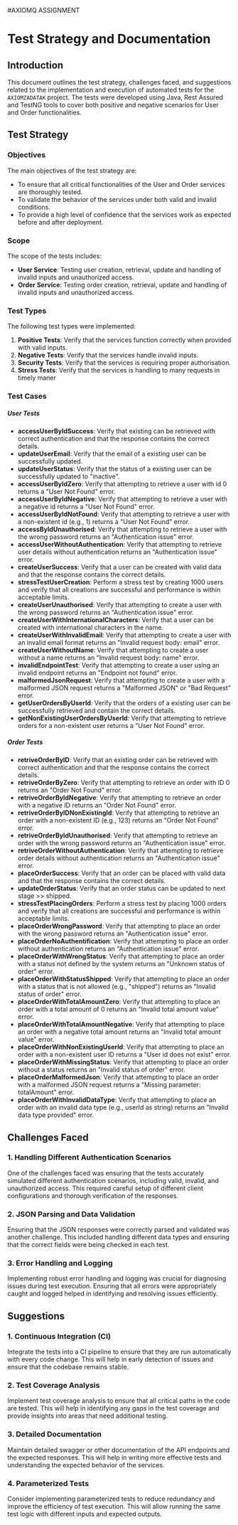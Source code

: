 #AXIOMQ ASSIGNMENT

# Test Strategy and Documentation

## Introduction

This document outlines the test strategy, challenges faced, and suggestions related to the implementation and execution of automated tests for the `AXIOMZADATAK` project. The tests were developed using Java, Rest Assured and TestNG tools to cover both positive and negative scenarios for User and Order functionalities.

## Test Strategy

### Objectives

The main objectives of the test strategy are:
- To ensure that all critical functionalities of the User and Order services are thoroughly tested.
- To validate the behavior of the services under both valid and invalid conditions.
- To provide a high level of confidence that the services work as expected before and after deployment.

### Scope

The scope of the tests includes:
- **User Service**: Testing user creation, retrieval, update and handling of invalid inputs and unauthorized access.
- **Order Service**: Testing order creation, retrieval, update and handling of invalid inputs and unauthorized access.

### Test Types

The following test types were implemented:

1. **Positive Tests**: Verify that the services function correctly when provided with valid inputs.
2. **Negative Tests**: Verify that the services handle invalid inputs.
3. **Security Tests**: Verify that the services is requiring proper authorisation.
3. **Stress Tests**: Verify that the services is handling to many requests in timely maner

### Test Cases

##### User Tests

- **accessUserByIdSuccess**: Verify that existing can be retrieved with correct authentication and that the response contains the correct details.
- **updateUserEmail**: Verify that the email of a existing user can be successfully updated.
- **updateUserStatus**: Verify that the status of a existing user can be successfully updated to "inactive".
- **accessUserByIdZero**: Verify that attempting to retrieve a user with id 0 returns a "User Not Found" error.
- **accessUserByIdNegative**: Verify that attempting to retrieve a user with a negative id returns a "User Not Found" error.
- **accessUserByIdNotFound**: Verify that attempting to retrieve a user with a non-existent id (e.g., 1) returns a "User Not Found" error.
- **accessByIdUnauthorised**: Verify that attempting to retrieve a user with the wrong password returns an "Authentication issue" error.
- **accessUserWithoutAuthentication**: Verify that attempting to retrieve user details without authentication returns an "Authentication issue" error.
- **createUserSuccess**: Verify that a user can be created with valid data and that the response contains the correct details.
- **stressTestUserCreation**: Perform a stress test by creating 1000 users and verify that all creations are successful and performance is within acceptable limits.
- **createUserUnauthorised**: Verify that attempting to create a user with the wrong password returns an "Authentication issue" error.
- **createUserWithInternationalCharacters**: Verify that a user can be created with international characters in the name.
- **createUserWithInvalidEmail**: Verify that attempting to create a user with an invalid email format returns an "Invalid request body: email" error.
- **createUserWithoutName**: Verify that attempting to create a user without a name returns an "Invalid request body: name" error.
- **invalidEndpointTest**: Verify that attempting to create a user using an invalid endpoint returns an "Endpoint not found" error.
- **malformedJsonRequest**: Verify that attempting to create a user with a malformed JSON request returns a "Malformed JSON" or "Bad Request" error.
- **getUserOrdersByUserId**: Verify that the orders of a existing user can be successfully retrieved and contain the correct details.
- **getNonExistingUserOrdersByUserId**: Verify that attempting to retrieve orders for a non-existent user returns a "User Not Found" error.


##### Order Tests

- **retriveOrderByID**: Verify that an existing order can be retrieved with correct authentication and that the response contains the correct details.
- **retriveOrderByZero**: Verify that attempting to retrieve an order with ID 0 returns an "Order Not Found" error.
- **retriveOrderByIdNegative**: Verify that attempting to retrieve an order with a negative ID returns an "Order Not Found" error.
- **retriveOrderByIDNonExistingId**: Verify that attempting to retrieve an order with a non-existent ID (e.g., 123) returns an "Order Not Found" error.
- **retriveOrderByIdUnauthorised**: Verify that attempting to retrieve an order with the wrong password returns an "Authentication issue" error.
- **retriveOrderWithoutAuthentication**: Verify that attempting to retrieve order details without authentication returns an "Authentication issue" error.
- **placeOrderSuccess**: Verify that an order can be placed with valid data and that the response contains the correct details.
- **updateOrderStatus**: Verify that an order status can be updated to next stage >> shipped.
- **stressTestPlacingOrders**: Perform a stress test by placing 1000 orders and verify that all creations are successful and performance is within acceptable limits.
- **placeOrderWrongPassword**: Verify that attempting to place an order with the wrong password returns an "Authentication issue" error.
- **placeOrderNoAuthentification**: Verify that attempting to place an order without authentication returns an "Authentication issue" error.
- **placeOrderWithWrongStatus**: Verify that attempting to place an order with a status not defined by the system returns an "Unknown status of order" error.
- **placeOrderWithStatusShipped**: Verify that attempting to place an order with a status that is not allowed (e.g., "shipped") returns an "Invalid status of order" error.
- **placeOrderWithTotalAmountZero**: Verify that attempting to place an order with a total amount of 0 returns an "Invalid total amount value" error.
- **placeOrderWithTotalAmountNegative**: Verify that attempting to place an order with a negative total amount returns an "Invalid total amount value" error.
- **placeOrderWithNonExistingUserId**: Verify that attempting to place an order with a non-existent user ID returns a "User id does not exist" error.
- **placeOrderWithMissingStatus**: Verify that attempting to place an order without a status returns an "Invalid status of order" error.
- **placeOrderMalformedJson**: Verify that attempting to place an order with a malformed JSON request returns a "Missing parameter: totalAmount" error.
- **placeOrderWithInvalidDataType**: Verify that attempting to place an order with an invalid data type (e.g., userId as string) returns an "Invalid data type provided" error.


## Challenges Faced

### 1. Handling Different Authentication Scenarios

One of the challenges faced was ensuring that the tests accurately simulated different authentication scenarios, including valid, invalid, and unauthorized access. This required careful setup of different client configurations and thorough verification of the responses.

### 2. JSON Parsing and Data Validation

Ensuring that the JSON responses were correctly parsed and validated was another challenge. This included handling different data types and ensuring that the correct fields were being checked in each test.

### 3. Error Handling and Logging

Implementing robust error handling and logging was crucial for diagnosing issues during test execution. Ensuring that all errors were appropriately caught and logged helped in identifying and resolving issues efficiently.

## Suggestions

### 1. Continuous Integration (CI)

Integrate the tests into a CI pipeline to ensure that they are run automatically with every code change. This will help in early detection of issues and ensure that the codebase remains stable.

### 2. Test Coverage Analysis

Implement test coverage analysis to ensure that all critical paths in the code are tested. This will help in identifying any gaps in the test coverage and provide insights into areas that need additional testing.

### 3. Detailed Documentation

Maintain detailed swagger or other documentation of the API endpoints and the expected responses. This will help in writing more effective tests and understanding the expected behavior of the services.

### 4. Parameterized Tests

Consider implementing parameterized tests to reduce redundancy and improve the efficiency of test execution. This will allow running the same test logic with different inputs and expected outputs.